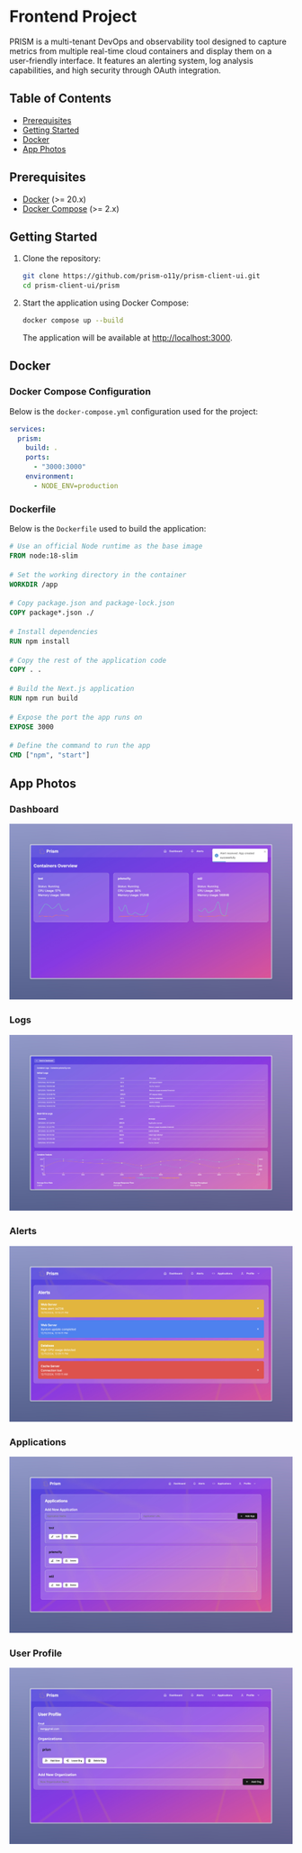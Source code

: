 # Frontend Project
PRISM is a multi-tenant DevOps and observability tool designed to capture metrics from multiple real-time cloud containers and display them on a user-friendly interface. It features an alerting system, log analysis capabilities, and high security through OAuth integration.

## Table of Contents
- [Prerequisites](#prerequisites)
- [Getting Started](#getting-started)
- [Docker](#docker)
- [App Photos](#app-photos)

## Prerequisites

- [Docker](https://www.docker.com/) (>= 20.x)
- [Docker Compose](https://docs.docker.com/compose/) (>= 2.x)

## Getting Started

1. Clone the repository:

   ```bash
   git clone https://github.com/prism-o11y/prism-client-ui.git
   cd prism-client-ui/prism
   ```

2. Start the application using Docker Compose:

   ```bash
   docker compose up --build
   ```

   The application will be available at [http://localhost:3000](http://localhost:3000).

## Docker

### Docker Compose Configuration

Below is the `docker-compose.yml` configuration used for the project:

```yaml
services:
  prism:
    build: .
    ports:
      - "3000:3000"
    environment:
      - NODE_ENV=production
```

### Dockerfile

Below is the `Dockerfile` used to build the application:

```Dockerfile
# Use an official Node runtime as the base image
FROM node:18-slim

# Set the working directory in the container
WORKDIR /app

# Copy package.json and package-lock.json
COPY package*.json ./

# Install dependencies
RUN npm install

# Copy the rest of the application code
COPY . .

# Build the Next.js application
RUN npm run build

# Expose the port the app runs on
EXPOSE 3000

# Define the command to run the app
CMD ["npm", "start"]
```
## App Photos

### Dashboard 
![Dashboard](/assets/dashboard.jpeg)

### Logs
![Logs](/assets/logs.jpeg)

### Alerts
![Alerts](/assets/alerts.jpeg)

### Applications
![Applications](/assets/application.jpeg)

### User Profile
![User_Profile](/assets/user_profile.jpeg)